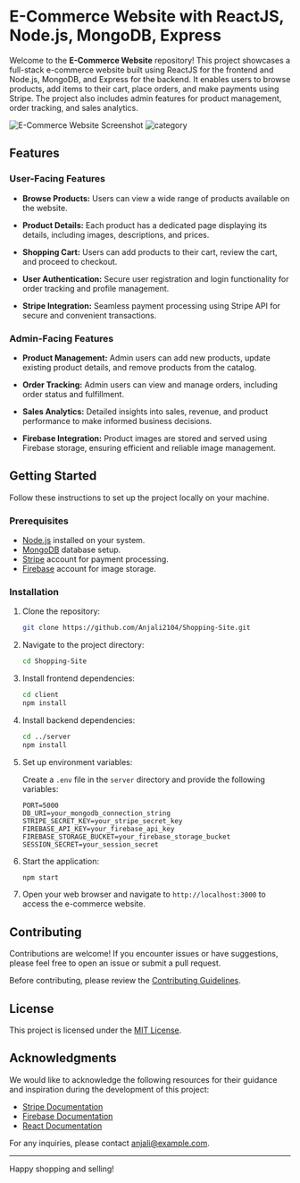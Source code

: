 # E-Commerce Website with ReactJS, Node.js, MongoDB, Express

Welcome to the **E-Commerce Website** repository! This project showcases a full-stack e-commerce website built using ReactJS for the frontend and Node.js, MongoDB, and Express for the backend. It enables users to browse products, add items to their cart, place orders, and make payments using Stripe. The project also includes admin features for product management, order tracking, and sales analytics.


![E-Commerce Website Screenshot](https://github.com/Anjali2104/Shopping-Site/assets/86160355/6fa0cba8-0782-4f49-8ed2-d98810949b24)
![category](https://github.com/Anjali2104/Shopping-Site/assets/86160355/4126085b-83d5-40a7-8065-a9237a63c1b6)


## Features

### User-Facing Features

- **Browse Products:** Users can view a wide range of products available on the website.

- **Product Details:** Each product has a dedicated page displaying its details, including images, descriptions, and prices.

- **Shopping Cart:** Users can add products to their cart, review the cart, and proceed to checkout.

- **User Authentication:** Secure user registration and login functionality for order tracking and profile management.

- **Stripe Integration:** Seamless payment processing using Stripe API for secure and convenient transactions.

### Admin-Facing Features

- **Product Management:** Admin users can add new products, update existing product details, and remove products from the catalog.

- **Order Tracking:** Admin users can view and manage orders, including order status and fulfillment.

- **Sales Analytics:** Detailed insights into sales, revenue, and product performance to make informed business decisions.

- **Firebase Integration:** Product images are stored and served using Firebase storage, ensuring efficient and reliable image management.

## Getting Started

Follow these instructions to set up the project locally on your machine.

### Prerequisites

- [Node.js](https://nodejs.org/) installed on your system.
- [MongoDB](https://www.mongodb.com/) database setup.
- [Stripe](https://stripe.com/) account for payment processing.
- [Firebase](https://firebase.google.com/) account for image storage.

### Installation

1. Clone the repository:

   ```bash
   git clone https://github.com/Anjali2104/Shopping-Site.git
   ```

2. Navigate to the project directory:

   ```bash
   cd Shopping-Site
   ```

3. Install frontend dependencies:

   ```bash
   cd client
   npm install
   ```

4. Install backend dependencies:

   ```bash
   cd ../server
   npm install
   ```

5. Set up environment variables:

   Create a `.env` file in the `server` directory and provide the following variables:

   ```
   PORT=5000
   DB_URI=your_mongodb_connection_string
   STRIPE_SECRET_KEY=your_stripe_secret_key
   FIREBASE_API_KEY=your_firebase_api_key
   FIREBASE_STORAGE_BUCKET=your_firebase_storage_bucket
   SESSION_SECRET=your_session_secret
   ```

6. Start the application:

   ```bash
   npm start
   ```

7. Open your web browser and navigate to `http://localhost:3000` to access the e-commerce website.

## Contributing

Contributions are welcome! If you encounter issues or have suggestions, please feel free to open an issue or submit a pull request.

Before contributing, please review the [Contributing Guidelines](CONTRIBUTING.md).

## License

This project is licensed under the [MIT License](LICENSE).

## Acknowledgments

We would like to acknowledge the following resources for their guidance and inspiration during the development of this project:

- [Stripe Documentation](https://stripe.com/docs)
- [Firebase Documentation](https://firebase.google.com/docs)
- [React Documentation](https://reactjs.org/docs)

For any inquiries, please contact [anjali@example.com](mailto:anjali@example.com).

---

Happy shopping and selling!